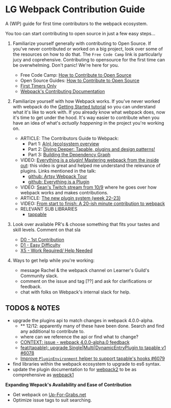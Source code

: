# LG Webpack Contribution Guide
A (WIP) guide for first time contributors to the webpack ecosystem.



You too can start contributing to open source in just a few easy steps...
1. Familiarize yourself generally with contributing to Open Source. If you've never contributed or worked on a big project, look over some of the resources on how to do that. The `Free Code Camp` link is particularly jucy and coprehensive. Contributing to opensource for the first time can be overwhelming. Don't panic! We're here for you. 
    - Free Code Camp: [How to Contribute to Open Source](https://github.com/freeCodeCamp/how-to-contribute-to-open-source)
    - Open Source Guides: [How to Contribute to Open Source](https://opensource.guide/how-to-contribute/)
    - [First Timers Only](http://www.firsttimersonly.com/)
    - [Webpack's Contributing Documentation](https://github.com/webpack/webpack/blob/master/CONTRIBUTING.md)
    
1. Familiarize yourself with how Webpack works. If you've never worked with webpack do the [Getting Started tutorial](https://webpack.github.io/docs/tutorials/getting-started/) so you can understand what it's like to work with. If you already know what webpack does, now it's time to get under the hood. It's way easier to contribute when you have an idea of what's *actually happening* in the project you're working on.

    - ARTICLE: The Contributors Guide to Webpack:
      - Part 1: [A(n) (eco)system overview](https://medium.com/webpack/the-contributors-guide-to-webpack-part-1-a0410cc82ca4)
      - Part 2: [Diving Deeper: Tapable, plugins and design patterns!](https://medium.com/webpack/the-contributors-guide-to-webpack-part-2-9fd5e658e08c)
      - Part 3: [Building the Dependency Graph](https://medium.com/webpack/the-contributors-guide-to-webpack-part-3-44cc149af02c)
    - VIDEO: [Everything is a plugin! Mastering webpack from the inside out](https://www.youtube.com/watch?v=4tQiJaFzuJ8): this video is great and helped me understand the relevance of plugins. Links mentioned in the talk:
      - [github: Artsy Webpack Tour](https://github.com/TheLarkInn/artsy-webpack-tour)
      - [github: Everything is a Plugin](https://github.com/TheLarkInn/everything-is-a-plugin)
    - VIDEO: [Sean's Twitch stream from 10/9](https://www.twitch.tv/videos/208289699) where he goes over how webpack works and makes contributions.
    - ARTICLE: [The new plugin system (week 22–23)](https://medium.com/webpack/the-new-plugin-system-week-22-23-c24e3b22e95)
    - VIDEO: [From start to finish: A 20-ish minute contribution to webpack](https://www.youtube.com/watch?v=ePdXHF2DfeY&feature=youtu.be)
    - RELEVANT SUB LIBRARIES
        - [tappable](https://github.com/webpack/tapable)
1. Look over available PR's & choose something that fits your tastes and skill levels. Comment on that sla
    - [D0 - 1st Contribution](https://github.com/webpack/webpack/issues?q=is%3Aissue+is%3Aopen+label%3A%22D0%3A+My+First+Commit+%28Contrib.+Difficulty%29%22)
    - [D1 - Easy Difficulty](https://github.com/webpack/webpack/issues?q=is%3Aissue+is%3Aopen+label%3A%22D1%3A+Easy+%28Contrib.+Difficulty%29%22)
    - [X5 - Work Required/ Help Needed](https://github.com/webpack/webpack/labels/X5%3A%20work%20required%20%28PR%20%2F%20Help%20Wanted%29)
1. Ways to get help while you're working:
    - message Rachel & the webpack channel on Learner's Guild's Community slack.
    - comment on the issue and tag [??] and ask for clarifications or feedback.
    - chat with folks on Webpack's internal slack for help.


## TODOS & NOTES
- upgrade the plugins api to match changes in webpack 4.0.0-alpha.
  - ** 12/12: apparently many of these have been done. Search and find any additional to contribute to.
  - where can we reference the api or find what to change?
  - [CONTEXT: issue - webpack 4.0.0-alpha.0 feedback](https://github.com/webpack/webpack/issues/6064)
  - [feat(tapable): upgrade Single|Multi|DynamicEntryPlugin to tapable v1 #6078](https://github.com/webpack/webpack/pull/6078/files)
  - [Improve `PluginEnvironment` helper to support tapable's hooks #6079](https://github.com/webpack/webpack/pull/6079)
- find libraries within the webpack ecosystem to upgrade to es6 syntax.
- update the plugin documentation to for [webpack2](https://webpack.js.org/concepts/plugins/) to be as comprehensive as [webpack1](https://webpack.github.io/docs/plugins.html)

**Expanding Wepack's Availability and Ease of Contribution**
- Get webpack on [Up-For-Grabs.net](http://up-for-grabs.net/#/)
- Optimize issue tags to suit searching.



